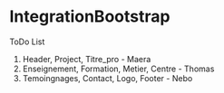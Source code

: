 # IntegrationBootstrap

ToDo List
1. Header, Project, Titre_pro - Maera
2. Enseignement, Formation, Metier, Centre - Thomas
3. Temoingnages, Contact, Logo, Footer - Nebo